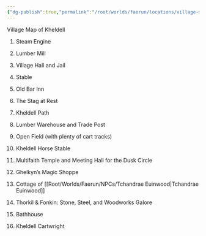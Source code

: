 ```yaml
---
{"dg-publish":true,"permalink":"/root/worlds/faerun/locations/village-map-of-kheldell/"}
---
```



Village Map of Kheldell

1.  Steam Engine

2.  Lumber Mill

3.  Village Hall and Jail

4.  Stable

5.  Old Bar Inn

6.  The Stag at Rest

7.  Kheldell Path

8.  Lumber Warehouse and Trade Post

9.  Open Field (with plenty of cart tracks)

10. Kheldell Horse Stable

11. Multifaith Temple and Meeting Hall for the Dusk Circle

12. Ghelkyn’s Magic Shoppe

13. Cottage of [[Root/Worlds/Faerun/NPCs/Tchandrae Euinwood\|Tchandrae Euinwood]]

14. Thorkil & Fonkin: Stone, Steel, and Woodworks Galore

15. Bathhouse

16. Kheldell Cartwright
